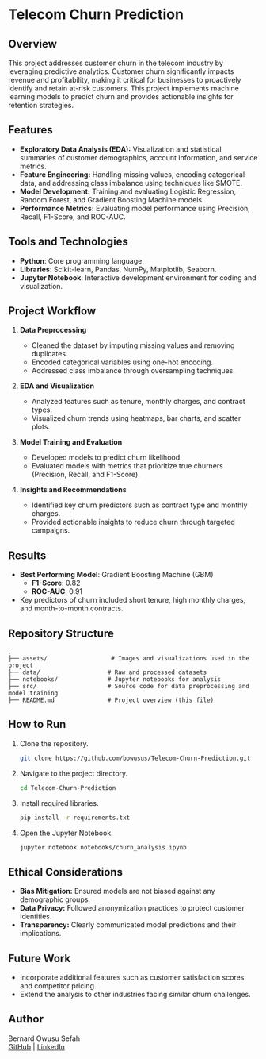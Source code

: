 # Telecom Churn Prediction

## Overview
This project addresses customer churn in the telecom industry by leveraging predictive analytics. Customer churn significantly impacts revenue and profitability, making it critical for businesses to proactively identify and retain at-risk customers. This project implements machine learning models to predict churn and provides actionable insights for retention strategies.

## Features
- **Exploratory Data Analysis (EDA):** Visualization and statistical summaries of customer demographics, account information, and service metrics.
- **Feature Engineering:** Handling missing values, encoding categorical data, and addressing class imbalance using techniques like SMOTE.
- **Model Development:** Training and evaluating Logistic Regression, Random Forest, and Gradient Boosting Machine models.
- **Performance Metrics:** Evaluating model performance using Precision, Recall, F1-Score, and ROC-AUC.

## Tools and Technologies
- **Python**: Core programming language.
- **Libraries**: Scikit-learn, Pandas, NumPy, Matplotlib, Seaborn.
- **Jupyter Notebook**: Interactive development environment for coding and visualization.

## Project Workflow
1. **Data Preprocessing**
   - Cleaned the dataset by imputing missing values and removing duplicates.
   - Encoded categorical variables using one-hot encoding.
   - Addressed class imbalance through oversampling techniques.

2. **EDA and Visualization**
   - Analyzed features such as tenure, monthly charges, and contract types.
   - Visualized churn trends using heatmaps, bar charts, and scatter plots.

3. **Model Training and Evaluation**
   - Developed models to predict churn likelihood.
   - Evaluated models with metrics that prioritize true churners (Precision, Recall, and F1-Score).

4. **Insights and Recommendations**
   - Identified key churn predictors such as contract type and monthly charges.
   - Provided actionable insights to reduce churn through targeted campaigns.

## Results
- **Best Performing Model**: Gradient Boosting Machine (GBM)
  - **F1-Score**: 0.82
  - **ROC-AUC**: 0.91
- Key predictors of churn included short tenure, high monthly charges, and month-to-month contracts.

## Repository Structure
```
.
├── assets/                  # Images and visualizations used in the project
├── data/                   # Raw and processed datasets
├── notebooks/              # Jupyter notebooks for analysis
├── src/                    # Source code for data preprocessing and model training
├── README.md               # Project overview (this file)
```

## How to Run
1. Clone the repository.
   ```bash
   git clone https://github.com/bowusus/Telecom-Churn-Prediction.git
   ```
2. Navigate to the project directory.
   ```bash
   cd Telecom-Churn-Prediction
   ```
3. Install required libraries.
   ```bash
   pip install -r requirements.txt
   ```
4. Open the Jupyter Notebook.
   ```bash
   jupyter notebook notebooks/churn_analysis.ipynb
   ```

## Ethical Considerations
- **Bias Mitigation:** Ensured models are not biased against any demographic groups.
- **Data Privacy:** Followed anonymization practices to protect customer identities.
- **Transparency:** Clearly communicated model predictions and their implications.

## Future Work
- Incorporate additional features such as customer satisfaction scores and competitor pricing.
- Extend the analysis to other industries facing similar churn challenges.

## Author
Bernard Owusu Sefah  
[GitHub](https://github.com/bowusus) | [LinkedIn](https://www.linkedin.com/in/bernard-owusu-sefah-137188171/)


